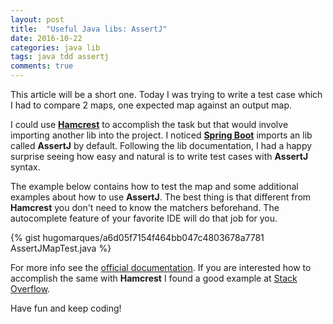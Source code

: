 ```yaml
---
layout: post
title:  "Useful Java libs: AssertJ"
date: 2016-10-22
categories: java lib
tags: java tdd assertj
comments: true
---
```


This article will be a short one. Today I was trying to write a test case which I had to compare 2 maps, one expected map against an output map.

I could use **[Hamcrest][1]** to accomplish the task but that would involve importing another lib into the project. I noticed **[Spring Boot][2]** imports an lib called **AssertJ** by default. Following the lib documentation, I had a happy surprise seeing how easy and natural is to write test cases with **AssertJ** syntax.

The example below contains how to test the map and some additional examples about how to use **AssertJ**. The best thing is that different from **Hamcrest** you don't need to know the matchers beforehand. The autocomplete feature of your favorite IDE will do that job for you.

{% gist hugomarques/a6d05f7154f464bb047c4803678a7781 AssertJMapTest.java %}

For more info see the [official documentation][3]. If you are interested how to accomplish the same with **Hamcrest** I found a good example at [Stack Overflow][4].

Have fun and keep coding!

[1]: http://hamcrest.org/JavaHamcrest/
[2]: https://projects.spring.io/spring-boot/
[3]: http://joel-costigliola.github.io/assertj/assertj-core-quick-start.html
[4]: http://stackoverflow.com/questions/2509293/map-equality-using-hamcrest

